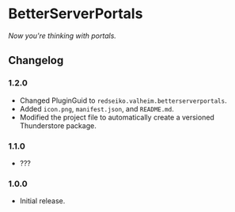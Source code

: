 ﻿# BetterServerPortals

*Now you're thinking with portals.*

## Changelog

### 1.2.0

  * Changed PluginGuid to `redseiko.valheim.betterserverportals`.
  * Added `icon.png`, `manifest.json`, and `README.md`.
  * Modified the project file to automatically create a versioned Thunderstore package.

### 1.1.0

  * ???

### 1.0.0

  * Initial release.
